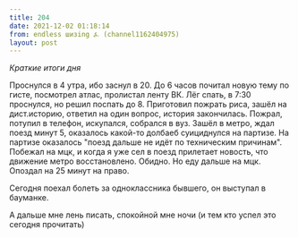 ```yaml
---
title: 204
date: 2021-12-02 01:18:14
from: endless шизing ⍼ (channel1162404975)
layout: post
---
```


*Краткие итоги дня*

Проснулся в 4 утра, ибо заснул в 20. До 6 часов почитал новую тему по гисте, посмотрел атлас, пролистал ленту ВК. Лёг спать, в 7:30 проснулся, но решил поспать до 8. Приготовил пожрать риса, зашёл на дист.историю, ответил на один вопрос, история закончилась. Пожрал, потупил в телефон, искупался, собрался в вуз. Зашёл в метро, ждал поезд минут 5, оказалось какой-то долбаеб суициднулся на партизе. На партизе оказалось "поезд дальше не идёт по техническим причинам". Побежал на мцк, и когда я уже сел в поезд прилетает новость, что движение метро восстановлено. Обидно. Но еду дальше на мцк. Опоздал на 25 минут на право.

Сегодня поехал болеть за одноклассника бывшего, он выступал в бауманке.

А дальше мне лень писать, спокойной мне ночи (и тем кто успел это сегодня прочитать)
